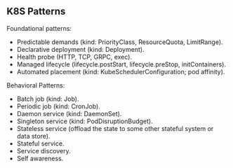 K8S Patterns
-

Foundational patterns:
* Predictable demands (kind: PriorityClass, ResourceQuota, LimitRange).
* Declarative deployment (kind: Deployment).
* Health probe (HTTP, TCP, GRPC, exec).
* Managed lifecycle (lifecycle.postStart, lifecycle.preStop, initContainers).
* Automated placement (kind: KubeSchedulerConfiguration; pod affinity).

Behavioral Patterns:
* Batch job (kind: Job).
* Periodic job (kind: CronJob).
* Daemon service (kind: DaemonSet).
* Singleton service (kind: PodDisruptionBudget).
* Stateless service (offload the state to some other stateful system or data store).
* Stateful service.
* Service discovery.
* Self awareness.
